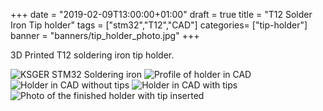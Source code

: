 +++
date = "2019-02-09T13:00:00+01:00"
draft = true
title = "T12 Solder Iron Tip holder"
tags = ["stm32","T12","CAD"]
categories= ["tip-holder"]
banner = "banners/tip_holder_photo.jpg"
+++

3D Printed T12 soldering iron tip holder.

<!--more-->

![KSGER STM32 Soldering iron](/images/tip_holder_iron.png)
![Profile of holder in CAD](/images/tip_holder_profile.png)
![Holder in CAD without tips](/images/tip_holder_empty_render.png)
![Holder in CAD with tips](/images/tip_holder_full_render.png)
![Photo of the finished holder with tip inserted](/images/tip_holder_photo.jpg)


